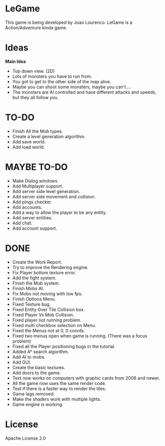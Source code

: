 LeGame
======

This game is being developed by Joao Lourenco. 
LeGame is a Action/Adventure kinda game.

**Ideas**
====
**Main Idea**
- Top down view. (2D)
- Lots of monsters you have to run from.
- You got to get to the other side of the map alive.
- Maybe you can shoot some monsters, maybe you can't....
- The monsters are AI controlled and have different attacks and speeds, but they all follow you.


TO-DO
====
- Finish All the Mob types.
- Create a level generation algorithm.
- Add save world.
- Add load world.


MAYBE TO-DO
==== 
- Make Dialog windows.
- Add Multiplayer support.
- Add server side level generation.
- Add server side movement and collision.
- Add pings checker.
- Add accounts.
- Add a way to allow the player to be any entity.
- Add server entities.
- Add chat.
- Add account support.

DONE
====
- Create the Work Report.
- Try to improve the Rendering engine.
- Fix Player bottom texture error.
- Add the fight system.
- Finish the Mob system.
- Finish Mobs AI.
- Fix Mobs not moving with low fps.
- Finish Options Menu.
- Fixed Texture bug.
- Fixed Entity Over Tile Collision box.
- Fixed Player Vs Mob Collision.
- Fixed player not running problem.
- Fixed multi checkbox selection on Menu.
- Fixed the Menus not at 0, 0 coords.
- Fixed two menus open when game is running. (There was a focus problem)
- Fixed all the Player positioning bugs in the tutorial.
- Added A* search algorithm.
- Add AI to mobs.
- Add GUI.
- Create the basic textures.
- Add doors to the game.
- Text now works on computers with graphic cards from 2006 and newer. 
- All the game now uses the same render code. 
- Test if there is a faster way to render the tiles.
- Game lags removed.
- Make the shaders work with multiple lights.
- Game engine is working.

License
======
Apache License 2.0
